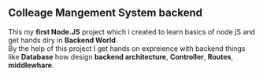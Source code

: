 ## Colleage Mangement System backend
This my **first Node.JS** project which i created to learn basics of node jS and get hands diry in **Backend World**.</br>
By the help of this project I get hands on expreience with backend things like **Database** how design **backend architecture**, **Controller**, **Routes**, **middlewhare**.
